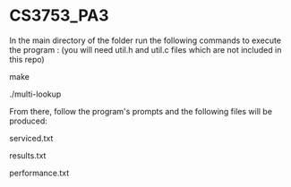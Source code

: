 # CS3753_PA3

In the main directory of the folder run the following commands to execute the program :
(you will need util.h and util.c files which are not included in this repo)

make

./multi-lookup

From there, follow the program's prompts and the following files will be produced:

serviced.txt

results.txt

performance.txt
